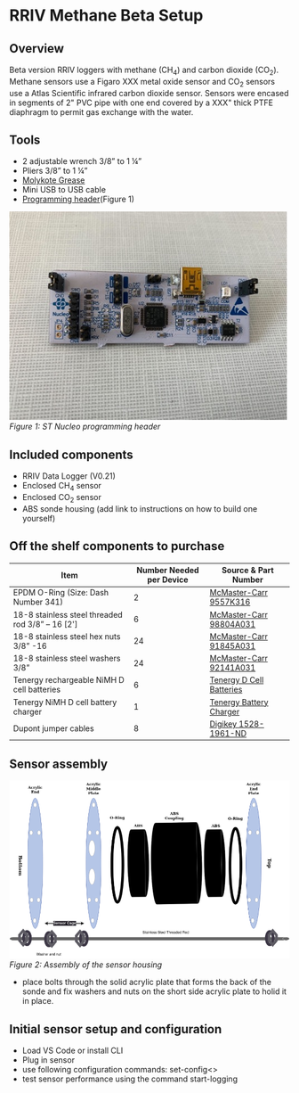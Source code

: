 
# RRIV Methane Beta Setup
## Overview
Beta version RRIV loggers with methane (CH<sub>4</sub>) and carbon dioxide (CO<sub>2</sub>). Methane sensors use a Figaro XXX metal oxide sensor and CO<sub>2</sub> sensors use a Atlas Scientific infrared carbon dioxide sensor. Sensors were encased in segments of 2" PVC pipe with one end covered by a XXX" thick PTFE diaphragm to permit gas exchange with the water.

## Tools
* 2 adjustable wrench 3/8” to 1 ¼”
* Pliers 3/8” to 1 ¼”
* [Molykote Grease](https://www.dupont.com/molykote.html)
* Mini USB to USB cable
* [Programming header](https://www.st.com/en/evaluation-tools/nucleo-f103rb.html)(Figure 1)

![Figure 1: ST Nucleo programming header](graphics/programmingBoard.jpg "Figure 1: ST Nucleo programming header")
*Figure 1: ST Nucleo programming header*

## Included components
* RRIV Data Logger (V0.21)
* Enclosed CH<sub>4</sub> sensor
* Enclosed CO<sub>2</sub> sensor
* ABS sonde housing (add link to instructions on how to build one yourself)

## Off the shelf components to purchase
| Item | Number Needed per Device| Source & Part Number |
| ----------- | ----------- | ----------- |
| EPDM O-Ring (Size: Dash Number 341) | 2 | [McMaster-Carr 9557K316](https://www.mcmaster.com/9557K316/) |
| 18-8 stainless steel threaded rod 3/8” – 16 [2']   | 6 | [McMaster-Carr 98804A031](https://www.mcmaster.com/98804A031/) |
| 18-8 stainless steel hex nuts 3/8” -16 | 24 | [McMaster-Carr 91845A031](https://www.mcmaster.com/91845A031/) |
| 18-8 stainless steel washers 3/8” | 24 | [McMaster-Carr 92141A031](https://www.mcmaster.com/92141A031/) |
| Tenergy rechargeable NiMH D cell batteries | 6 | [Tenergy D Cell Batteries](https://power.tenergy.com/8pcs-tenergy-centura-lite-nimh-d-1-2v-3000mah-rechargeable-batteries/) |
| Tenergy NiMH D cell battery charger | 1 | [Tenergy Battery Charger](https://www.tenergy.com/01480) |
| Dupont jumper cables | 8 | [Digikey 1528-1961-ND](https://www.digikey.com/en/products/detail/adafruit-industries-llc/1950/6827084?utm_adgroup=Jumper%20Wire&utm_source=google&utm_medium=cpc&utm_campaign=Shopping_Product_Prototyping%2C%20Fabrication%20Products_NEW&utm_term=&utm_content=Jumper%20Wire&gclid=Cj0KCQjwmZejBhC_ARIsAGhCqnfnwVrB9Qzxf5KKnGFd_KI0TyKxzOzWoKUWDibQ6rWHKfjT-iwHqIwaAmCSEALw_wcB) |

## Sensor assembly
![Figure 2: Assembly of the sensor housing](graphics/caseAssembly.png "Figure 2: Assembly of the sensor housing")
*Figure 2: Assembly of the sensor housing*

* place bolts through the solid acrylic plate that forms the back of the sonde and fix washers and nuts on the short side acrylic plate to holid it in place.


## Initial sensor setup and configuration
* Load VS Code or install CLI
* Plug in sensor
* use following configuration commands: set-config<>
* test sensor performance using the command start-logging
